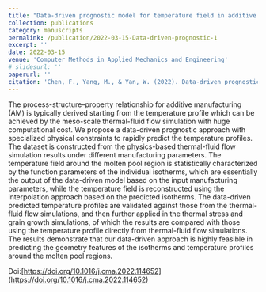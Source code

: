 ```yaml
---
title: "Data-driven prognostic model for temperature field in additive manufacturing based on the high-fidelity thermal-fluid flow simulation"
collection: publications
category: manuscripts
permalink: /publication/2022-03-15-Data-driven-prognostic-1
excerpt: ''
date: 2022-03-15
venue: 'Computer Methods in Applied Mechanics and Engineering'
# slidesurl: ''
paperurl: ''
citation: 'Chen, F., Yang, M., & Yan, W. (2022). Data-driven prognostic model for temperature field in additive manufacturing based on the high-fidelity thermal-fluid flow simulation. Computer Methods in Applied Mechanics and Engineering, 392, 114652.'
---
```


The process-structure–property relationship for additive manufacturing (AM) is typically derived starting from the temperature profile which can be achieved by the meso-scale thermal-fluid flow simulation with huge computational cost. We propose a data-driven prognostic approach with specialized physical constraints to rapidly predict the temperature profiles. The dataset is constructed from the physics-based thermal-fluid flow simulation results under different manufacturing parameters. The temperature field around the molten pool region is statistically characterized by the function parameters of the individual isotherms, which are essentially the output of the data-driven model based on the input manufacturing parameters, while the temperature field is reconstructed using the interpolation approach based on the predicted isotherms. The data-driven predicted temperature profiles are validated against those from the thermal-fluid flow simulations, and then further applied in the thermal stress and grain growth simulations, of which the results are compared with those using the temperature profile directly from thermal-fluid flow simulations. The results demonstrate that our data-driven approach is highly feasible in predicting the geometry features of the isotherms and temperature profiles around the molten pool regions.

Doi:[https://doi.org/10.1016/j.cma.2022.114652](https://doi.org/10.1016/j.cma.2022.114652)
